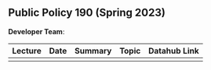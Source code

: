 ## Public Policy 190 (Spring 2023)

**Developer Team**: 



| Lecture         | Date       | Summary                                     | Topic                 | Datahub Link       |
|-----------------|------------|---------------------------------------------|-----------------------|--------------------|
|  |  |     |  | 
